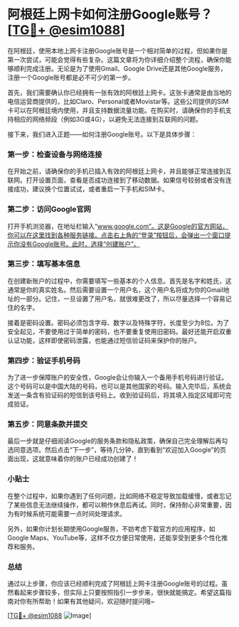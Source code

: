 # 阿根廷上网卡如何注册Google账号？[[TG💪+ @esim1088](https://t.me/s/esim1088)]

在阿根廷，使用本地上网卡注册Google账号是一个相对简单的过程，但如果你是第一次尝试，可能会觉得有些复杂。这篇文章将为你详细介绍整个流程，确保你能够顺利完成注册。无论是为了使用Gmail、Google Drive还是其他Google服务，注册一个Google账号都是必不可少的第一步。

首先，我们需要确认你已经拥有一张有效的阿根廷上网卡。这张卡通常是由当地的电信运营商提供的，比如Claro、Personal或者Movistar等。这些公司提供的SIM卡可以在阿根廷境内使用，并且支持数据流量功能。在购买时，请确保你的手机支持相应的网络频段（例如3G或4G），以避免无法连接到互联网的问题。

接下来，我们进入正题——如何注册Google账号。以下是具体步骤：

### 第一步：检查设备与网络连接

在开始之前，请确保你的手机已插入有效的阿根廷上网卡，并且能够正常连接到互联网。打开设置页面，查看是否成功连接到了移动数据。如果信号较弱或者没有连接成功，建议换个位置试试，或者重启一下手机和SIM卡。

### 第二步：访问Google官网

打开手机浏览器，在地址栏输入“www.google.com”。这是Google的官方网站，你可以在这里找到各种服务链接。点击右上角的“登录”按钮后，会弹出一个窗口提示你没有Google账号。此时，选择“创建账户”。

### 第三步：填写基本信息

在创建新账户的过程中，你需要填写一些基本的个人信息。首先是名字和姓氏，这通常是你的真实姓名。然后需要设置一个用户名，这个用户名将成为你的Gmail地址的一部分。记住，一旦设置了用户名，就很难更改了，所以尽量选择一个容易记住的名字。

接着是密码设置。密码必须包含字母、数字以及特殊字符，长度至少为8位。为了安全起见，不要使用过于简单的密码，也不要重复使用旧密码。最好还能开启双重认证功能，这样即使密码泄露，也能通过短信验证码来保护你的账户。

### 第四步：验证手机号码

为了进一步保障账户的安全性，Google会让你输入一个备用手机号码进行验证。这个号码可以是中国大陆的号码，也可以是其他国家的号码。输入完毕后，系统会发送一条含有验证码的短信到该号码上。收到验证码后，将其填入指定区域即可完成验证。

### 第五步：同意条款并提交

最后一步就是仔细阅读Google的服务条款和隐私政策，确保自己完全理解后再勾选同意选项。然后点击“下一步”，等待几分钟，直到看到“欢迎加入Google”的页面出现，这就意味着你的账户已经成功创建了！

### 小贴士

在整个过程中，如果你遇到了任何问题，比如网络不稳定导致加载缓慢，或者忘记了某些信息无法继续操作，都可以稍作休息后再试。同时，保持耐心非常重要，因为有时候系统可能需要一点时间处理请求。

另外，如果你计划长期使用Google服务，不妨考虑下载官方的应用程序，如Google Maps、YouTube等，这样不仅方便日常使用，还能享受到更多个性化推荐和服务。

### 总结

通过以上步骤，你应该已经顺利完成了阿根廷上网卡注册Google账号的过程。虽然看起来步骤较多，但实际上只要按照指引一步步来，很快就能搞定。希望这篇指南对你有所帮助！如果有其他疑问，欢迎随时提问哦~ 

[[TG💪+ @esim1088](https://t.me/s/esim1088) ![Image](https://i.postimg.cc/4NQfJmqS/Snipaste-2025-05-13-00-14-12.png)]